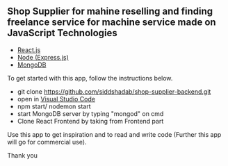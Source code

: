 
## Shop Supplier for mahine reselling and finding freelance service for machine service made on JavaScript Technologies
 
 * <a href="https://reactjs.org/" target="_blank">React.js</a>
 * <a href="http://expressjs.com/" target="_blank">Node (Express.js)</a> 
 * <a href="https://www.mongodb.com/" target="_blank">MongoDB</a>
 

To get started with this app, follow the instructions below.

* git clone https://github.com/siddshadab/shop-supplier-backend.git
* open in <a href="https://code.visualstudio.com/" target="_blank">Visual Studio Code</a> 
* npm start/ nodemon start
* start MongoDB server by typing "mongod" on cmd
* Clone React Frontend by taking from Frontend part

Use this app to get inspiration and to read and write code (Further this app will go for commercial use).

Thank you

